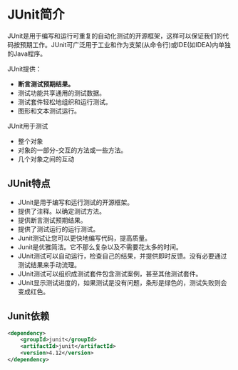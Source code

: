 # JUnit简介

JUnit是用于编写和运行可重复的自动化测试的开源框架，这样可以保证我们的代码按预期工作。JUnit可广泛用于工业和作为支架(从命令行)或IDE(如IDEA)内单独的Java程序。

JUnit提供：
* **断言测试预期结果。**
* 测试功能共享通用的测试数据。
* 测试套件轻松地组织和运行测试。
* 图形和文本测试运行。

JUnit用于测试
* 整个对象
* 对象的一部分-交互的方法或一些方法。
* 几个对象之间的互动
  
## JUnit特点

* JUnit是用于编写和运行测试的开源框架。
* 提供了注释。以确定测试方法。
* 提供断言测试预期结果。
* 提供了测试运行的运行测试。
* Junit测试让您可以更快地编写代码，提高质量。
* Junit是优雅简洁。它不那么复杂以及不需要花太多的时间。
* JUnit测试可以自动运行，检查自己的结果，并提供即时反馈。没有必要通过测试结果来手动流理。
* JUnit测试可以组织成测试套件包含测试案例，甚至其他测试套件。
* JUnit显示测试进度的，如果测试是没有问题，条形是绿色的，测试失败则会变成红色。

## Junit依赖

``` xml
<dependency>
    <groupId>junit</groupId>
    <artifactId>junit</artifactId>
    <version>4.12</version>
</dependency>
```